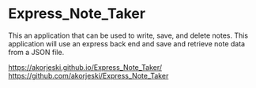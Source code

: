 # Express_Note_Taker
This an application that can be used to write, save, and delete notes. This application will use an express back end and save and retrieve note data from a JSON file.

https://akorjeski.github.io/Express_Note_Taker/
https://github.com/akorjeski/Express_Note_Taker
